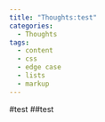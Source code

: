 ```yaml
---
title: "Thoughts:test"
categories:
  - Thoughts 
tags:
  - content
  - css
  - edge case
  - lists
  - markup
---
```

#test
##test
